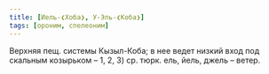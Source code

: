 ```yaml
---
title: [Иель-❮Хоба❯, У-Эль-❮Коба❯]
tags: [ороним, спелеоним]
---
```


Верхняя пещ. системы Кызыл-Коба; в нее ведет низкий вход под скальным козырьком
– 1, 2, 3) ср. тюрк. ель, йель, джель – ветер.
